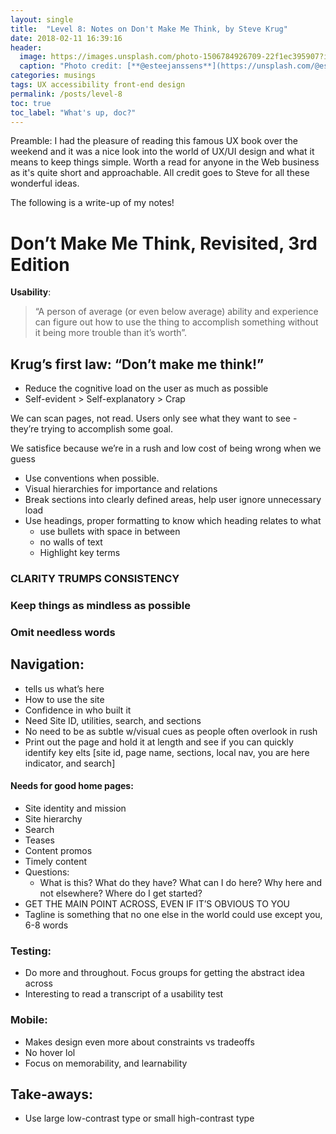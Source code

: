 ```yaml
---
layout: single
title:  "Level 8: Notes on Don't Make Me Think, by Steve Krug"
date: 2018-02-11 16:39:16
header:
  image: https://images.unsplash.com/photo-1506784926709-22f1ec395907?ixlib=rb-0.3.5&ixid=eyJhcHBfaWQiOjEyMDd9&s=c0a516c606e1fb3b60fff20fe5e88c2e&auto=format&fit=crop&w=1948&q=80
  caption: "Photo credit: [**@esteejanssens**](https://unsplash.com/@esteejanssens)"
categories: musings
tags: UX accessibility front-end design
permalink: /posts/level-8
toc: true
toc_label: "What's up, doc?"
---
```


Preamble: I had the pleasure of reading this famous UX book over the weekend and it was a nice look into the world of UX/UI design and what it means to keep things simple. Worth a read for anyone in the Web business as it's quite short and approachable. All credit goes to Steve for all these wonderful ideas.

The following is a write-up of my notes!

# Don’t Make Me Think, Revisited, 3rd Edition

**Usability**: 
> “A person of average (or even below average) ability and experience can figure out how to use the thing to accomplish something without it being more trouble than it’s worth”.

## Krug’s first law: “Don’t make me think!” 

* Reduce the cognitive load on the user as much as possible
* Self-evident > Self-explanatory > Crap

We can scan pages, not read. Users only see what they want to see - they’re trying to accomplish some goal.

We satisfice because we’re in a rush and low cost of being wrong when we guess

* Use conventions when possible. 
* Visual hierarchies for importance and relations
* Break sections into clearly defined areas, help user ignore unnecessary load
* Use headings, proper formatting to know which heading relates to what
    * use bullets with space in between
    * no walls of text
    * Highlight key terms

### CLARITY TRUMPS CONSISTENCY

### Keep things as mindless as possible

### Omit needless words

## Navigation:
* tells us what’s here
* How to use the site
* Confidence in who built it
* Need Site ID, utilities, search, and sections
* No need to be as subtle w/visual cues as people often overlook in rush
* Print out the page and hold it at length and see if you can quickly identify key elts [site id, page name, sections, local nav, you are here indicator, and search]

#### Needs for good home pages:
* Site identity and mission
* Site hierarchy
* Search
* Teases
* Content promos
* Timely content
* Questions:
    * What is this? What do they have? What can I do here? Why here and not elsewhere? Where do I get started?
* GET THE MAIN POINT ACROSS, EVEN IF IT’S OBVIOUS TO YOU
* Tagline is something that no one else in the world could use except you, 6-8 words

### Testing:
* Do more and throughout. Focus groups for getting the abstract idea across
* Interesting to read a transcript of a usability test

### Mobile:
* Makes design even more about constraints vs tradeoffs
* No hover lol
* Focus on memorability, and learnability

## Take-aways:
* Use large low-contrast type or small high-contrast type
